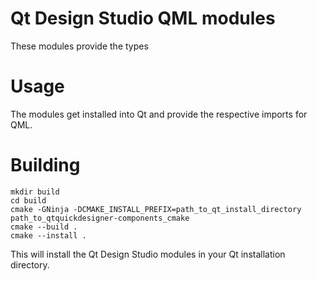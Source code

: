 # Qt Design Studio QML modules

These modules provide the types  

# Usage

The modules get installed into Qt and provide the respective imports for QML.

# Building

```
mkdir build
cd build
cmake -GNinja -DCMAKE_INSTALL_PREFIX=path_to_qt_install_directory path_to_qtquickdesigner-components_cmake
cmake --build .
cmake --install .
```

This will install the Qt Design Studio modules in your Qt installation directory.

